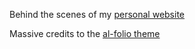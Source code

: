 Behind the scenes of my [personal website](https://lingxitang.github.io)

Massive credits to the [al-folio theme](https://github.com/alshedivat/al-folio)
